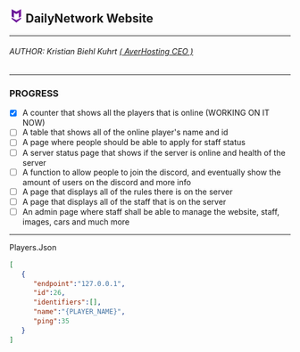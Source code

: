 ## ![](https://github.com/adam-p/markdown-here/raw/master/src/common/images/icon24.png "Logo Title Text 1")  DailyNetwork Website
------
###### AUTHOR: Kristian Biehl Kuhrt  [( AverHosting CEO )](https://averhosting.com "AverHosting")

------
### PROGRESS
- [X] A counter that shows all the players that is online (WORKING ON IT NOW)
- [ ] A table that shows all of the online player's name and id
- [ ] A page where people should be able to apply for staff status
- [ ] A server status page that shows if the server is online and health of the server
- [ ] A function to allow people to join the discord, and eventually show the amount of users on the discord and more info
- [ ] A page that displays all of the rules there is on the server
- [ ] A page that displays all of the staff that is on the server
- [ ] An admin page where staff shall be able to manage the website, staff, images, cars and much more 

-------

Players.Json
```json
[
   {
      "endpoint":"127.0.0.1",
      "id":26,
      "identifiers":[],
      "name":"{PLAYER_NAME}",
      "ping":35
   }
]
```

